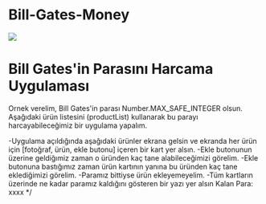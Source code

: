 # Bill-Gates-Money

<image src="./images/bill-gates-money.png">
  

  # Bill Gates'in Parasını Harcama Uygulaması
  
Ornek verelim,
Bill Gates'in parası Number.MAX_SAFE_INTEGER olsun. Aşağıdaki ürün listesini (productList) kullanarak bu parayı harcayabileceğimiz bir uygulama yapalım.

  -Uygulama açıldığında aşağıdaki ürünler ekrana gelsin ve ekranda her ürün için [fotoğraf, ürün, ekle butonu] içeren bir kart yer alsın.
  -Ekle butonunun üzerine geldiğımiz zaman o üründen kaç tane alabileceğimizi görelim.
  -Ekle butonuna bastığımız zaman ürün kartının yanına bu üründen kaç tane eklediğimizi görelim.
  -Paramız bittiyse ürün ekleyemeyelim.
  -Tüm kartların üzerinde ne kadar paramız kaldığını gösteren bir yazı yer alsın Kalan Para: xxxx */

